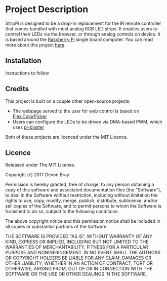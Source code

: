 # Project Description

StripPi is designed to be a drop-in replacement for the IR remote controller that comes bundled with most analog RGB LED strips. It enables users to control their LEDs via the browser, or through analog controls on device. It is based around the [Raspberry Pi](https://www.raspberrypi.org/) single board computer. You can read more about this project [here]( http://www.esologic.com/?page_id=1569).

## Installation
Instructions to follow

## Credits

This project is built on a couple other open-source projects:

* The webpage served to the user for web control is based on [FlexiColorPicker](https://github.com/DavidDurman/FlexiColorPicker)
* Users can configure the LEDs to be driven via DMA-based PWM, which uses [pi-blaster](https://github.com/sarfata/pi-blaster)

Both of these projects are licenced under the MIT Licence. 

## Licence

Released under The MIT License.

Copyright (c) 2017 Devon Bray


Permission is hereby granted, free of charge, to any person obtaining a copy
of this software and associated documentation files (the "Software"), to deal
in the Software without restriction, including without limitation the rights
to use, copy, modify, merge, publish, distribute, sublicense, and/or sell
copies of the Software, and to permit persons to whom the Software is
furnished to do so, subject to the following conditions:


The above copyright notice and this permission notice shall be included in all
copies or substantial portions of the Software.


THE SOFTWARE IS PROVIDED "AS IS", WITHOUT WARRANTY OF ANY KIND, EXPRESS OR
IMPLIED, INCLUDING BUT NOT LIMITED TO THE WARRANTIES OF MERCHANTABILITY,
FITNESS FOR A PARTICULAR PURPOSE AND NONINFRINGEMENT. IN NO EVENT SHALL THE
AUTHORS OR COPYRIGHT HOLDERS BE LIABLE FOR ANY CLAIM, DAMAGES OR OTHER
LIABILITY, WHETHER IN AN ACTION OF CONTRACT, TORT OR OTHERWISE, ARISING FROM,
OUT OF OR IN CONNECTION WITH THE SOFTWARE OR THE USE OR OTHER DEALINGS IN THE
SOFTWARE.
